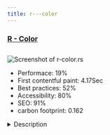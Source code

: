 ```yaml
---
title: r---color
---
```


<div style="height: 3rem">
  <a href="http://r-color.rs/"><h3>R - Color</h3></a>
</div>
<img loading="lazy" src="/images/thumbs/r-color.rs.jpg" alt="Screenshot of r-color.rs" />
<ul>
  <li>Performace: 19%</li>
  <li>
    First contentful paint:
    4.17Sec
  </li>
  <li>Best practices: 52%</li>
  <li>Accessibility: 80%</li>
  <li>SEO: 91%</li>
  <li>carbon footprint: 0.162</li>
</ul>
<details>
  <summary>Description</summary>
  <p>R-Color is internet presentation of local paint shop from Novi Banovci, Serbia. They sell wall paints, varnishes, facades, tools etc.Site is build on Joomla 3+ using T3 framework then switched to RSTrone template.
Extensions used on site:

BSC Article Footer
DJ-ImageSlider
Gallery WD Lite	
JCH Optimize
SmartResizer
Phoca Open Graph Content Plugin	
OT Client Logos Scroller
OK Animated Card Panel
Minitek Wall</p>
</details>

